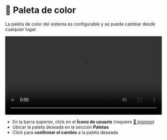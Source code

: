 # 🎨 Paleta de color

La paleta de color del sistema es configurable y se puede cambiar desde cualquier lugar.

<video class="media-screen" width="100%" controls autoplay>
    <source src="../../src/manual/settings/account/paletas.webm" type="video/webm">
</video>

* En la barra superior, click en el **Ícono de usuario** (requiere [🔑 Ingreso](../account/login.md))
* Ubicar la paleta deseada en la sección **Paletas**
* Click para **confirmar el cambio** a la paleta deseada
